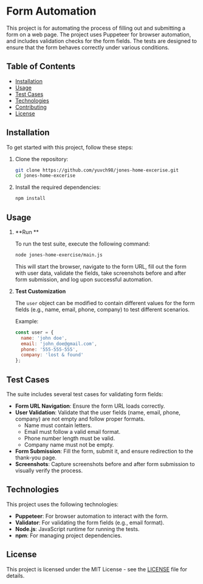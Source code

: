 # Form Automation

This project is for automating the process of filling out and submitting a form on a web page. The project uses Puppeteer for browser automation, and includes validation checks for the form fields. The tests are designed to ensure that the form behaves correctly under various conditions.

## Table of Contents

- [Installation](#installation)
- [Usage](#usage)
- [Test Cases](#test-cases)
- [Technologies](#technologies)
- [Contributing](#contributing)
- [License](#license)

## Installation

To get started with this project, follow these steps:

1. Clone the repository:

    ```bash
    git clone https://github.com/yuvch98/jones-home-excerise.git
    cd jones-home-excerise
    ```

2. Install the required dependencies:

    ```bash
    npm install
    ```

## Usage

1. **Run **

    To run the test suite, execute the following command:

    ```bash
    node jones-home-exercise/main.js
    ```

    This will start the browser, navigate to the form URL, fill out the form with user data, validate the fields, take screenshots before and after form submission, and log upon successful automation.

2. **Test Customization**

    The `user` object can be modified to contain different values for the form fields (e.g., name, email, phone, company) to test different scenarios.

    Example:
    
    ```javascript
    const user = {
      name: 'john doe',
      email: 'john_doe@gmail.com',
      phone: '555-555-555',
      company: 'lost & found'
    };
    ```

## Test Cases

The suite includes several test cases for validating form fields:

- **Form URL Navigation**: Ensure the form URL loads correctly.
- **User Validation**: Validate that the user fields (name, email, phone, company) are not empty 
and follow proper formats.
    - Name must contain letters.
    - Email must follow a valid email format.
    - Phone number length must be valid.
    - Company name must not be empty.
- **Form Submission**: Fill the form, submit it, and ensure redirection to the thank-you page.
- **Screenshots**: Capture screenshots before and after form submission to visually verify the process.

## Technologies

This project uses the following technologies:

- **Puppeteer**: For browser automation to interact with the form.
- **Validator**: For validating the form fields (e.g., email format).
- **Node.js**: JavaScript runtime for running the tests.
- **npm**: For managing project dependencies.

## License

This project is licensed under the MIT License - see the [LICENSE](LICENSE) file for details.
